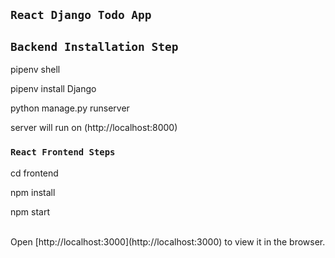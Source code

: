 ## `React Django Todo App`

## `Backend Installation Step`

pipenv shell

pipenv install Django

python manage.py runserver

server will run on (http://localhost:8000)

### `React Frontend Steps`

cd frontend

npm install

npm start

<br />
Open [http://localhost:3000](http://localhost:3000) to view it in the browser.


